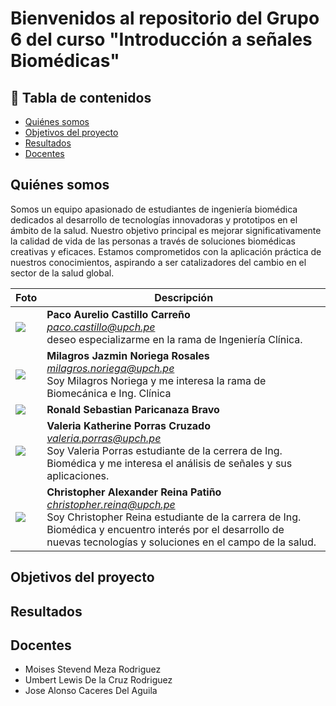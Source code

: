 # Bienvenidos al repositorio del Grupo 6 del curso "Introducción a señales Biomédicas"

## 📑 Tabla de contenidos
- [Quiénes somos](#Quiénes-somos)
- [Objetivos del proyecto](#Objetivos-del-proyecto)
- [Resultados](#Resultados)
- [Docentes](#docentes)

## Quiénes somos
Somos un equipo apasionado de estudiantes de ingeniería biomédica dedicados al desarrollo de tecnologías innovadoras y prototipos en el ámbito de la salud. Nuestro objetivo principal es mejorar significativamente la calidad de vida de las personas a través de soluciones biomédicas creativas y eficaces. Estamos comprometidos con la aplicación práctica de nuestros conocimientos, aspirando a ser catalizadores del cambio en el sector de la salud global.

| Foto | Descripción | 
|---------|--------|
| <image src="/otros/WhatsApp Image 2025-03-26 at 12.32.45.jpeg" > | **Paco Aurelio Castillo Carreño** <br> *paco.castillo@upch.pe* <br> deseo especializarme en la rama de Ingeniería Clínica.    | 
|   <image src="/otros/Milagros_Noriega.jpg"> | **Milagros Jazmin Noriega Rosales** <br> *milagros.noriega@upch.pe* <br> Soy Milagros Noriega y me interesa la rama de Biomecánica e Ing. Clínica  | 
| <image src="/otros/TTulio.png" >   | **Ronald Sebastian Paricanaza Bravo** <br> | 
| <image src="/otros/WhatsApp Image 2025-03-26 at 12.30.10 PM (1).jpeg" > | **Valeria Katherine Porras Cruzado** *valeria.porras@upch.pe* <br> Soy Valeria Porras estudiante de la cerrera de Ing. Biomédica y me interesa el análisis de señales y sus aplicaciones. |
| <image src="/otros/WhatsApp Image 2025-03-26 at 12.37.51 PM.jpeg" > | **Christopher Alexander Reina Patiño** <br> *christopher.reina@upch.pe* <br> Soy Christopher Reina estudiante de la carrera de Ing. Biomédica y encuentro interés por el desarrollo de nuevas tecnologías y soluciones en el campo de la salud. |

## Objetivos del proyecto

## Resultados
##  Docentes

- Moises Stevend Meza Rodriguez
- Umbert Lewis De la Cruz Rodriguez
- Jose Alonso Caceres Del Aguila

